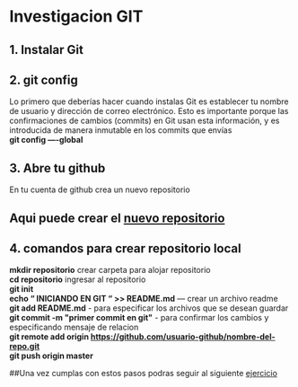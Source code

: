 # Investigacion GIT

## 1. Instalar Git 

## 2. git config  
Lo primero que deberías hacer cuando instalas Git es establecer tu nombre de usuario y dirección de correo electrónico. Esto es importante porque las confirmaciones de cambios (commits) en Git usan esta información, y es introducida de manera inmutable en los commits que envías  
**git config —-global**  

## 3. Abre tu github  
En tu cuenta de github crea un nuevo repositorio  
## Aqui puede crear el [nuevo repositorio](https://github.com/new)   

## 4. comandos para crear repositorio local

**mkdir repositorio** crear carpeta para alojar repositorio  
**cd repositorio** ingresar al repositorio  
**git init**  
**echo “ INICIANDO EN GIT “ >> README.md** — crear un archivo readme    
**git add README.md** - para especificar los archivos que se desean guardar    
**git commit -m "primer commit en git"** - para confirmar los cambios y especificando mensaje de relacion  
**git remote add origin https://github.com/usuario-github/nombre-del-repo.git**  
**git push origin master**  

##Una vez cumplas con estos pasos podras seguir al siguiente [ejercicio](https://github.com/estebanrestrepo07/primer-repo/tree/1) 

